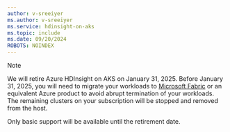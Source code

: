 ```yaml
---
author: v-sreeiyer
ms.author: v-sreeiyer
ms.service: hdinsight-on-aks
ms.topic: include
ms.date: 09/20/2024
ROBOTS: NOINDEX
---
```


> [!Note]
> We will retire Azure HDInsight on AKS on January 31, 2025. Before January 31, 2025, you will need to migrate your workloads to [Microsoft Fabric](https://www.microsoft.com/microsoft-fabric) or an equivalent Azure product to avoid abrupt termination of your workloads. The remaining clusters on your subscription will be stopped and removed from the host.
>
> Only basic support will be available until the retirement date. 
